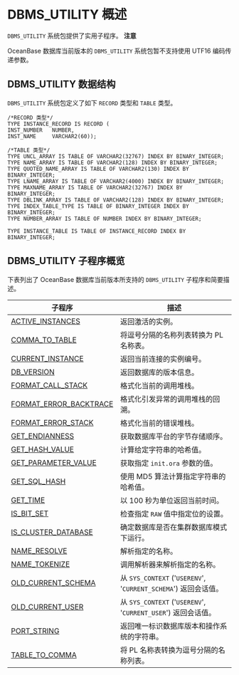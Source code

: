 DBMS_UTILITY 概述 
====================================

`DBMS_UTILITY` 系统包提供了实用子程序。
**注意**



OceanBase 数据库当前版本的 `DBMS_UTILITY` 系统包暂不支持使用 UTF16 编码传递参数。

DBMS_UTILITY 数据结构 
--------------------------------------

`DBMS_UTILITY` 系统包定义了如下 `RECORD` 类型和 `TABLE` 类型。

```unknow
/*RECORD 类型*/
TYPE INSTANCE_RECORD IS RECORD (
INST_NUMBER   NUMBER,
INST_NAME     VARCHAR2(60));

/*TABLE 类型*/
TYPE UNCL_ARRAY IS TABLE OF VARCHAR2(32767) INDEX BY BINARY_INTEGER;
TYPE NAME_ARRAY IS TABLE OF VARCHAR2(128) INDEX BY BINARY_INTEGER;
TYPE QUOTED_NAME_ARRAY IS TABLE OF VARCHAR2(130) INDEX BY BINARY_INTEGER;
TYPE LNAME_ARRAY IS TABLE OF VARCHAR2(4000) INDEX BY BINARY_INTEGER;
TYPE MAXNAME_ARRAY IS TABLE OF VARCHAR2(32767) INDEX BY BINARY_INTEGER;
TYPE DBLINK_ARRAY IS TABLE OF VARCHAR2(128) INDEX BY BINARY_INTEGER;
TYPE INDEX_TABLE_TYPE IS TABLE OF BINARY_INTEGER INDEX BY BINARY_INTEGER;
TYPE NUMBER_ARRAY IS TABLE OF NUMBER INDEX BY BINARY_INTEGER;

TYPE INSTANCE_TABLE IS TABLE OF INSTANCE_RECORD INDEX BY BINARY_INTEGER;
```



DBMS_UTILITY 子程序概览 
---------------------------------------

下表列出了 OceanBase 数据库当前版本所支持的 `DBMS_UTILITY` 子程序和简要描述。


|                                  子程序                                  |                            描述                            |
|-----------------------------------------------------------------------|----------------------------------------------------------|
| [ACTIVE_INSTANCES](/zh-CN/9.pl-reference/13.pl-system-package/18.DBMS_UTILITY/2.ACTIVE_INSTANCES.md)       | 返回激活的实例。                                                 |
| [COMMA_TO_TABLE](/zh-CN/9.pl-reference/13.pl-system-package/18.DBMS_UTILITY/3.COMMA_TO_TABLE.md)         | 将逗号分隔的名称列表转换为 PL 名称表。                                    |
| [CURRENT_INSTANCE](/zh-CN/9.pl-reference/13.pl-system-package/18.DBMS_UTILITY/4.CURRENT_INSTANCE.md)       | 返回当前连接的实例编号。                                             |
| [DB_VERSION](/zh-CN/9.pl-reference/13.pl-system-package/18.DBMS_UTILITY/5.DB_VERSION.md)             | 返回数据库的版本信息。                                              |
| [FORMAT_CALL_STACK](/zh-CN/9.pl-reference/13.pl-system-package/18.DBMS_UTILITY/6.FORMAT_CALL_STACK.md)      | 格式化当前的调用堆栈。                                              |
| [FORMAT_ERROR_BACKTRACE](/zh-CN/9.pl-reference/13.pl-system-package/18.DBMS_UTILITY/7.FORMAT_ERROR_BACKTRACE.md) | 格式化引发异常的调用堆栈的回溯。                                         |
| [FORMAT_ERROR_STACK](/zh-CN/9.pl-reference/13.pl-system-package/18.DBMS_UTILITY/8.FORMAT_ERROR_STACK.md)     | 格式化当前的错误堆栈。                                              |
| [GET_ENDIANNESS](/zh-CN/9.pl-reference/13.pl-system-package/18.DBMS_UTILITY/9.GET_ENDIANNESS.md)         | 获取数据库平台的字节存储顺序。                                          |
| [GET_HASH_VALUE](/zh-CN/9.pl-reference/13.pl-system-package/18.DBMS_UTILITY/10.GET_HASH_VALUE.md)         | 计算给定字符串的哈希值。                                             |
| [GET_PARAMETER_VALUE](/zh-CN/9.pl-reference/13.pl-system-package/18.DBMS_UTILITY/11.GET_PARAMETER_VALUE.md)    | 获取指定 `init.ora` 参数的值。                                    |
| [GET_SQL_HASH](/zh-CN/9.pl-reference/13.pl-system-package/18.DBMS_UTILITY/12.GET_SQL_HASH.md)           | 使用 MD5 算法计算指定字符串的哈希值。                                    |
| [GET_TIME](/zh-CN/9.pl-reference/13.pl-system-package/18.DBMS_UTILITY/13.GET_TIME.md)               | 以 100 秒为单位返回当前时间。                                        |
| [IS_BIT_SET](/zh-CN/9.pl-reference/13.pl-system-package/18.DBMS_UTILITY/14.IS_BIT_SET.md)             | 检查指定 `RAW` 值中指定位的设置。                                     |
| [IS_CLUSTER_DATABASE](/zh-CN/9.pl-reference/13.pl-system-package/18.DBMS_UTILITY/15.IS_CLUSTER_DATABASE.md)    | 确定数据库是否在集群数据库模式下运行。                                      |
| [NAME_RESOLVE](/zh-CN/9.pl-reference/13.pl-system-package/18.DBMS_UTILITY/16.NAME_RESOLVE.md)           | 解析指定的名称。                                                 |
| [NAME_TOKENIZE](/zh-CN/9.pl-reference/13.pl-system-package/18.DBMS_UTILITY/17.NAME_TOKENIZE.md)          | 调用解析器来解析指定的名称。                                           |
| [OLD_CURRENT_SCHEMA](/zh-CN/9.pl-reference/13.pl-system-package/18.DBMS_UTILITY/18.OLD_CURRENT_SCHEMA.md)     | 从 `SYS_CONTEXT` ('`USERENV`', '`CURRENT_SCHEMA`') 返回会话值。 |
| [OLD_CURRENT_USER](/zh-CN/9.pl-reference/13.pl-system-package/18.DBMS_UTILITY/19.OLD_CURRENT_USER.md)       | 从 `SYS_CONTEXT` ('`USERENV`', '`CURRENT_USER`') 返回会话值。   |
| [PORT_STRING](/zh-CN/9.pl-reference/13.pl-system-package/18.DBMS_UTILITY/20.PORT_STRING.md)            | 返回唯一标识数据库版本和操作系统的字符串。                                    |
| [TABLE_TO_COMMA](/zh-CN/9.pl-reference/13.pl-system-package/18.DBMS_UTILITY/21.TABLE_TO_COMMA.md)         | 将 PL 名称表转换为逗号分隔的名称列表。                                    |


